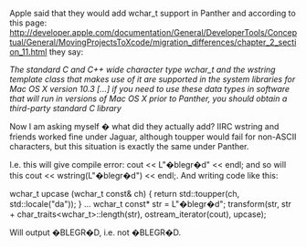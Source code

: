 Apple said that they would add wchar_t support in Panther and according to this page: http://developer.apple.com/documentation/General/DeveloperTools/Conceptual/General/MovingProjectsToXcode/migration_differences/chapter_2_section_11.html they say:

*The standard C and C++ wide character type wchar_t and the wstring template class that makes use of it are supported in the system libraries for Mac OS X version 10.3 [...] if you need to use these data types in software that will run in versions of Mac OS X prior to Panther, you should obtain a third-party standard C library*

Now I am asking myself � what did they actually add? IIRC wstring and friends worked fine under Jaguar, although toupper would fail for non-ASCII characters, but this situation is exactly the same under Panther.

I.e. this will give compile error:     cout << L"�blegr�d" << endl; and so will this     cout << wstring(L"�blegr�d") << endl;. And writing code like this:
    
wchar_t upcase (wchar_t const& ch) { return std::toupper(ch, std::locale("da")); }
...
wchar_t const* str = L"�blegr�d";
transform(str, str + char_traits<wchar_t>::length(str), 
   ostream_iterator<char>(cout), upcase);

Will output     �BLEGR�D, i.e. not     �BLEGR�D.